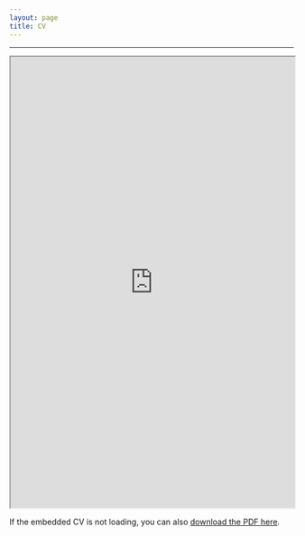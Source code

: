 ```yaml
---
layout: page
title: CV
---
```

---

<iframe src="https://drive.google.com/file/d/1OPkaS8kTIt_d5MCBxTxGK48DoZlHQ83b/preview" width="100%" height="800px" allow="autoplay"></iframe>

<p>If the embedded CV is not loading, you can also <a href="https://drive.google.com/file/d/1OPkaS8kTIt_d5MCBxTxGK48DoZlHQ83b/view?usp=sharing" target="_blank">download the PDF here</a>.</p>

